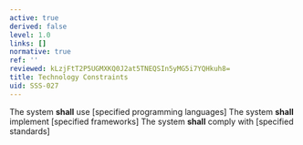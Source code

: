 ```yaml
---
active: true
derived: false
level: 1.0
links: []
normative: true
ref: ''
reviewed: kLzjFtT2P5UGMXKQ0J2at5TNEQSIn5yMG5i7YQHkuh8=
title: Technology Constraints
uid: SSS-027
---
```


The system **shall** use [specified programming languages]
The system **shall** implement [specified frameworks]
The system **shall** comply with [specified standards]
